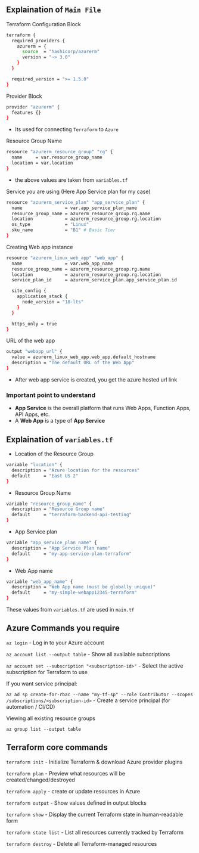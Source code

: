 ## Explaination of `Main File`


Terraform Configuration Block

```bash
terraform {
  required_providers {
    azurerm = {
      source  = "hashicorp/azurerm"
      version = "~> 3.0"
    }
  }

  required_version = ">= 1.5.0"
}
```


Provider Block

```bash
provider "azurerm" {
  features {}
}

```

- Its used for connecting `Terraform` to `Azure`



Resource Group Name

```bash
resource "azurerm_resource_group" "rg" {
  name     = var.resource_group_name
  location = var.location
}
```

- the above values are taken from `variables.tf`


Service you are using (Here App Service plan for my case)

```bash
resource "azurerm_service_plan" "app_service_plan" {
  name                = var.app_service_plan_name
  resource_group_name = azurerm_resource_group.rg.name
  location            = azurerm_resource_group.rg.location
  os_type             = "Linux"
  sku_name            = "B1" # Basic Tier
}

```


Creating Web app instance 

```bash
resource "azurerm_linux_web_app" "web_app" {
  name                = var.web_app_name
  resource_group_name = azurerm_resource_group.rg.name
  location            = azurerm_resource_group.rg.location
  service_plan_id     = azurerm_service_plan.app_service_plan.id

  site_config {
    application_stack {
      node_version = "18-lts"
    }
  }

  https_only = true
}
```


URL of the web app

```bash
output "webapp_url" {
  value = azurerm_linux_web_app.web_app.default_hostname
  description = "The default URL of the Web App"
}
```

- After web app service is created, you get the azure hosted url link


### Important point to understand

- __App Service__ is the overall platform that runs Web Apps, Function Apps, API Apps, etc.
- A __Web App__ is a type of __App Service__


## Explaination of `variables.tf`


- Location of the Resource Group

```bash
variable "location" {
  description = "Azure location for the resources"
  default     = "East US 2"
}

```

- Resource Group Name

```bash
variable "resource_group_name" {
  description = "Resource Group name"
  default     = "terraform-backend-api-testing"
}
```

- App Service plan

```bash
variable "app_service_plan_name" {
  description = "App Service Plan name"
  default     = "my-app-service-plan-terraform"
}
```

- Web App name

```bash
variable "web_app_name" {
  description = "Web App name (must be globally unique)"
  default     = "my-simple-webapp12345-terraform"
}
```

These values from `variables.tf` are used in `main.tf`



## Azure Commands you require

`az login` - Log in to your Azure account

`az account list --output table` - Show all available subscriptions


`az account set --subscription "<subscription-id>"` - Select the active subscription for Terraform to use


If you want service principal:

`az ad sp create-for-rbac --name "my-tf-sp" --role Contributor --scopes /subscriptions/<subscription-id>` - Create a service principal (for automation / CI/CD)


Viewing all existing resource groups

`az group list --output table`



## Terraform core commands


`terraform init` - Initialize Terraform & download Azure provider plugins

`terraform plan` - Preview what resources will be created/changed/destroyed

`terraform apply` - create or update resources in Azure

`terraform output` - Show values defined in output blocks

`terraform show` - Display the current Terraform state in human-readable form

`terraform state list` - List all resources currently tracked by Terraform

`terraform destroy` - Delete all Terraform-managed resources


